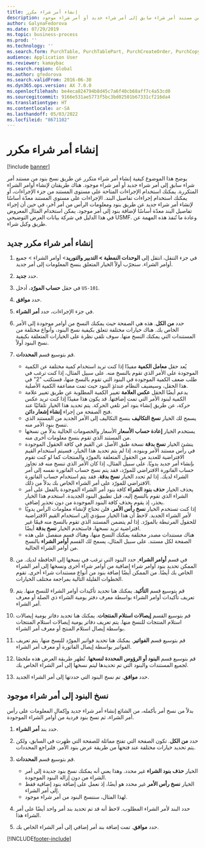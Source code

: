 ```yaml
---
title: إنشاء أمر شراء مكرر
description: يوضح هذا الموضوع كيفية إنشاء أمر شراء متكرر عن طريق نسخ بنود من مستند أمر شراء سابق إلى أمر شراء جديد أو أمر شراء موجود.
author: GalynaFedorova
ms.date: 07/29/2019
ms.topic: business-process
ms.prod: ''
ms.technology: ''
ms.search.form: PurchTable, PurchTablePart, PurchCreateOrder, PurchCopying
audience: Application User
ms.reviewer: kamaybac
ms.search.region: Global
ms.author: gfedorova
ms.search.validFrom: 2016-06-30
ms.dyn365.ops.version: AX 7.0.0
ms.openlocfilehash: be4eca824794b8d45c7a6f40cb68aff7c4a53cd0
ms.sourcegitcommit: 9166e531ae5773f5bc3bd02501b67331cf216da4
ms.translationtype: HT
ms.contentlocale: ar-SA
ms.lasthandoff: 05/03/2022
ms.locfileid: "8671102"
---
```

# <a name="create-a-repeat-purchase-order"></a>إنشاء أمر شراء مكرر

[!include [banner](../../includes/banner.md)]

يوضح هذا الموضوع كيفية إنشاء أمر شراء متكرر عن طريق نسخ بنود من مستند أمر شراء سابق إلى أمر شراء جديد أو أمر شراء موجود. هناك طريقتان لإنشاء أوامر الشراء المتكررة. يمكنك استخدام الإجراءات المتاحة على مستوى المستند من جزء الإجراءات، أو يمكنك استخدام إجراءات تفاصيل البند. الإجراءات على مستوى المستند معدّة أساسًا لإنشاء أمر شراء جديد عن طريق بنود ومعلومات الرأس من أمر آخر، في حين أن إجراء تفاصيل البند معدّة أساسًا لإضافة بنود إلى أمر موجود. يمكن استخدام المثال المعروض في هذا الدليل في شركة بيانات العرض التوضيحي USMF. وعادة ما تُنفذ هذه المهمة عن طريق وكيل شراء.


## <a name="create-a-new-repeat-purchase-order"></a>إنشاء أمر شراء مكرر جديد
1. في جزء التنقل، انتقل إلى **الوحدات النمطية > التدبير والتوريد‬**> أوامر الشراء > جميع أوامر الشراء. سنجرّب أولاً الخيار المتعلق بنسخ المعلومات إلى أمر جديد.  
2. حدد **جديد**.
3. في حقل **حساب المورّد‬**، أدخل `US-101`.
4. حدد **موافق**.
5. في جزء الإجراءات، حدد **أمر الشراء**.
6. حدد **من الكل**. هذه هي الصفحة حيث يمكنك النسخ من أوامر موجودة إلى الأمر الخاص بك. هناك خيارات مختلفة تتعلق بكيفية نسخ البنود، وأنواع مختلفة من المستندات التي يمكنك النسخ منها. سوف نلقي نظرة على الخيارات المتعلقة بكيفية نسخ البنود أولاً. 
7. قم بتوسيع قسم **المحددات**.

    - يُعد حقل **معامل الكمية** مفيدًا إذا كنت تريد استخدام كمية مختلفة عن الكمية الموجودة على الأمر الذي تقوم بالنسخ منه. على سبيل المثال، إذا كنت ترغب في طلب ضعف الكمية الموجودة في البنود التي تقوم بالنسخ منها، فستكتب "2" في هذا الحقل، وسيضيف النظام عندئذٍ البنود حيث تمت مضاعفة الكمية الأصلية.  
    - يدعم أيضًا الحقل **عكس العلامة** تغيير الكمية المطلوبة عن طريق تغيير علامة الكمية لبنود الأمر التي تمت إضافتها. قد يكون هذا مفيدًا إذا كنت تريد عكس حركة، عن طريق إنشاء بنود أمر تلغي الحركة. يتم تحديد هذا الخيار تلقائيًا عند فتح الصفحة من إجراء **إنشاء إشعار دائن**.  
    - يسمح لك الخيار **نسخ التكاليف** بنسخ التكاليف‬ إلى الأمر الجديد من المستند الذي تنسخ بنود الأمر منه.  
    - يستخدم الخيار **إعادة حساب الأسعار** الأسعار والخصومات الحالية بدلاً من نسخها من المستند الذي تقوم بنسخ معلومات أخرى منه.  
    - ينشئ الخيار **نسخ بدقة** نسخة طبق الأصل عن القيم في كافة الحقول الموجودة في رأس مستند الأمر وبنوده. إذا لم يتم تحديد هذا الخيار، فسيتم استخدام القيم الافتراضية للعديد من الحقول المتعلقة بالمورّد والمنتجات كما لو كنت تقوم بإنشاء أمر جديد يدويًا. على سبيل المثال، إذا كان الأمر الذي تنسخ منه قد تجاوز حساب الفاتورة الافتراضي للمورّد، فقد يتم نسخ حساب الفاتورة نفسه إلى أمر الشراء لديك. إذا لم تحدد الخيار **نسخ بدقة**، فقد يتم استخدام حساب الفاتورة الافتراضي للمورّد على أمر الشراء الخاص بك بدلاً من ذلك.  
    - يحذف الخيار **حذف بنود الشراء** كافة بنود أمر الشراء الموجودة بالفعل على أمر الشراء الذي تقوم بالنسخ إليه، قبل تطبيق البنود الجديدة. استخدم هذا الخيار بحذر، إذ يقوم بحذف كافة البنود الموجودة من دون تحذير إضافي.  
    - إذا كنت تستخدم الخيار **نسخ رأس الأمر**، فلن تحتاج لإنشاء معلومات الرأس يدويًا لأمر الشراء الجديد. لاحظ أن هذا الخيار سيؤدي إلى استخدام القيم الافتراضية للحقول المرتبطة بالمورّد. إذا لم يتضمن المستند الذي تقوم بالنسخ منه قيمًا غير افتراضية تريد نسخها، فاستخدم الخيار **نسخ بدقة** أيضًا.   
    - هناك مستندات مصدر مختلفة يمكنك النسخ منها، وهناك قسم منفصل على هذه الصفحة لكل مستند. على سبيل المثال، يسمح لك القسم **أوامر الشراء‬** بالنسخ من أوامر الشراء الحالية.  

8. في قسم **أوامر الشراء**, حدد البنود التي ترغب في نسخها إلى الحافظة لديك. من الممكن تحديد بنود أوامر شراء إضافية من أوامر شراء أخرى ونسخها إلى أمر الشراء الخاص بك أيضًا. من الممكن أيضًا إضافة بنود من أنواع مستندات شراء أخرى. تقوم الخطوات القليلة التالية بمراجعة مختلف الخيارات.  
9. قم بتوسيع قسم **التأكيد**. يمكنك هنا تحديد تأكيدات أوامر الشراء للنسخ منها. يتم تعريف تأكيدات أوامر الشراء بواسطة معرف دفتر يومية الشراء ذي الصلة أو معرف أمر الشراء.  
10. قم بتوسيع القسم **إيصالات استلام المنتجات**. يمكنك هنا تحديد دفاتر يومية إيصالات استلام المنتجات للنسخ منها. يتم تعريف دفاتر يومية إيصالات استلام المنتجات بواسطة إيصال استلام المنتج أو معرف أمر الشراء.   
11. قم بتوسيع قسم **الفواتير**. يمكنك هنا تحديد فواتير المورّد للنسخ منها. يتم تعريف الفواتير بواسطة إيصال الفاتورة أو معرف أمر الشراء.   
12. قم بتوسيع قسم **البنود أو الرؤوس المحددة لنسخها**. تُظهر طريقة العرض هذه ملخصًا لجميع المستندات والبنود التي تم تحديدها ليتم نسخها إلى أمر الشراء الخاص بك.   
13. حدد **موافق**. تم نسخ البنود التي حددتها إلى أمر الشراء الجديد.   

## <a name="copy-lines-to-an-existing-purchase-order"></a>نسخ البنود إلى أمر شراء موجود  

بدلاً من نسخ أمر بأكمله، من الشائع إنشاء أمر شراء جديد وإكمال المعلومات على رأس أمر الشراء، ثم نسخ بنود فردية من أوامر الشراء الموجودة.  

1. حدد بند **أمر الشراء**.
2. حدد **من الكل**. تكون الصفحة التي تفتح مماثلة للصفحة التي ظهرت في السابق، ولكن يتم تحديد خيارات مختلفة عند فتحها من طريقة عرض بنود الأمر. فلنراجع المحددات‬.   
3. قم بتوسيع قسم **المحددات**.

    - الخيار **حذف بنود الشراء** غير محدد. وهذا يعني أنه يمكنك نسخ بنود جديدة إلى أمر الشراء من دون إزالة البنود الموجودة.   
    - الخيار **نسخ رأس الأمر** غير محدد هو أيضًا، إذ نعمل على إضافة بنود إضافية فقط إلى أمر الشراء.   
    - لهذا المثال، سننسخ البنود من أمر شراء موجود.   

4. حدد البند لأمر الشراء المطلوب. لاحظ أنه قد تم تحديد بند أمر واحد أيضًا على أمر الشراء هذا.  
5. حدد **موافق**. تمت إضافة بند أمر إضافي إلى أمر الشراء الخاص بك.  



[!INCLUDE[footer-include](../../../includes/footer-banner.md)]